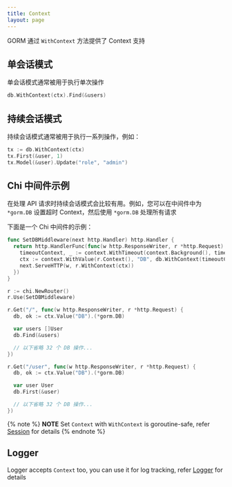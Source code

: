 ```yaml
---
title: Context
layout: page
---
```


GORM 通过 `WithContext` 方法提供了 Context 支持

## 单会话模式

单会话模式通常被用于执行单次操作

```go
db.WithContext(ctx).Find(&users)
```

## 持续会话模式

持续会话模式通常被用于执行一系列操作，例如：

```go
tx := db.WithContext(ctx)
tx.First(&user, 1)
tx.Model(&user).Update("role", "admin")
```

## Chi 中间件示例

在处理 API 请求时持续会话模式会比较有用。例如，您可以在中间件中为 `*gorm.DB` 设置超时 Context，然后使用 `*gorm.DB` 处理所有请求

下面是一个 Chi 中间件的示例：

```go
func SetDBMiddleware(next http.Handler) http.Handler {
  return http.HandlerFunc(func(w http.ResponseWriter, r *http.Request) {
    timeoutContext, _ := context.WithTimeout(context.Background(), time.Second)
    ctx := context.WithValue(r.Context(), "DB", db.WithContext(timeoutContext))
    next.ServeHTTP(w, r.WithContext(ctx))
  })
}

r := chi.NewRouter()
r.Use(SetDBMiddleware)

r.Get("/", func(w http.ResponseWriter, r *http.Request) {
  db, ok := ctx.Value("DB").(*gorm.DB)

  var users []User
  db.Find(&users)

  // 以下省略 32 个 DB 操作...
})

r.Get("/user", func(w http.ResponseWriter, r *http.Request) {
  db, ok := ctx.Value("DB").(*gorm.DB)

  var user User
  db.First(&user)

  // 以下省略 32 个 DB 操作...
})
```

{% note %}
**NOTE** Set `Context` with `WithContext` is goroutine-safe, refer [Session](session.html) for details
{% endnote %}

## Logger

Logger accepts `Context` too, you can use it for log tracking, refer [Logger](logger.html) for details
